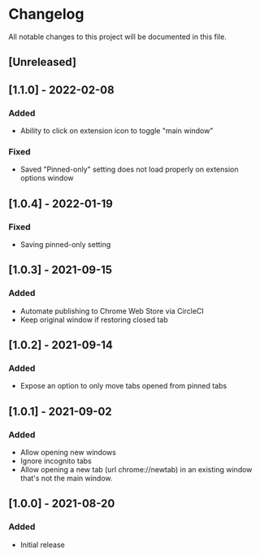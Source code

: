 # Changelog
All notable changes to this project will be documented in this file.

## [Unreleased]

## [1.1.0] - 2022-02-08
### Added
- Ability to click on extension icon to toggle "main window"
### Fixed
- Saved "Pinned-only" setting does not load properly on extension options window

## [1.0.4] - 2022-01-19
### Fixed
- Saving pinned-only setting

## [1.0.3] - 2021-09-15
### Added
- Automate publishing to Chrome Web Store via CircleCI
- Keep original window if restoring closed tab

## [1.0.2] - 2021-09-14
### Added
- Expose an option to only move tabs opened from pinned tabs

## [1.0.1] - 2021-09-02
### Added
- Allow opening new windows
- Ignore incognito tabs
- Allow opening a new tab (url chrome://newtab) in an existing window that's not the main window.

## [1.0.0] - 2021-08-20
### Added
- Initial release
